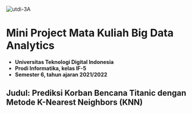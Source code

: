 ![utdi-3A](https://github.com/zargiteddy/Praktikum-Big-Data-Analytics/assets/72479466/4fb5610d-d038-48d9-9172-b150be8e6af5)
# Mini Project Mata Kuliah Big Data Analytics
- **Universitas Teknologi Digital Indonesia**
- **Prodi Informatika, kelas IF-5**
- **Semester 6, tahun ajaran 2021/2022**
  
## Judul: Prediksi Korban Bencana Titanic dengan Metode K-Nearest Neighbors (KNN)

